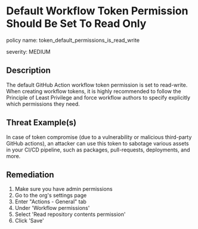 # Default Workflow Token Permission Should Be Set To Read Only

policy name: token_default_permissions_is_read_write

severity: MEDIUM

## Description

The default GitHub Action workflow token permission is set to read-write. When
creating workflow tokens, it is highly recommended to follow the Principle of
Least Privilege and force workflow authors to specify explicitly which
permissions they need.

## Threat Example(s)

In case of token compromise (due to a vulnerability or malicious third-party
GitHub actions), an attacker can use this token to sabotage various assets in
your CI/CD pipeline, such as packages, pull-requests, deployments, and more.

## Remediation

1. Make sure you have admin permissions
2. Go to the org's settings page
3. Enter "Actions - General" tab
4. Under 'Workflow permissions'
5. Select 'Read repository contents permission'
6. Click 'Save'
